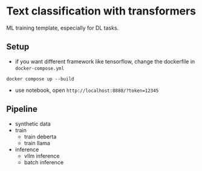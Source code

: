 # Text classification with transformers
ML training template, especially for DL tasks.

## Setup

- if you want different framework like tensorflow, change the dockerfile in `docker-compose.yml`

```
docker compose up --build
```

- use notebook, open `http://localhost:8888/?token=12345`

## Pipeline

- synthetic data
- train
  - train deberta
  - train llama
- inference
  - vllm inference
  - batch inference
